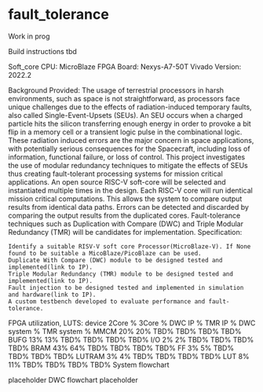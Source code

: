 # fault_tolerance
Work in prog

Build instructions
tbd

Soft_core CPU: MicroBlaze
FPGA Board: Nexys-A7-50T
Vivado Version: 2022.2

Background Provided:
The usage of terrestrial processors in harsh environments, such as space is not straightforward, as processors face unique challenges due to the effects of radiation-induced temporary faults, also called Single-Event-Upsets (SEUs). An SEU occurs when a charged particle hits the silicon transferring enough energy in order to provoke a bit flip in a memory cell or a transient logic pulse in the combinational logic. These radiation induced errors are the major concern in space applications, with potentially serious consequences for the Spacecraft, including loss of information, functional failure, or loss of control. This project investigates the use of modular redundancy techniques to mitigate the effects of SEUs thus creating fault-tolerant processing systems for mission critical applications. An open source RISC-V soft-core will be selected and instantiated multiple times in the design. Each RISC-V core will run identical mission critical computations. This allows the system to compare output results from identical data paths. Errors can be detected and discarded by comparing the output results from the duplicated cores. Fault-tolerance techniques such as Duplication with Compare (DWC) and Triple Modular Redundancy (TMR) will be candidates for implementation. Specification:

    Identify a suitable RISV-V soft core Processor(MicroBlaze-V). If None found to be suitable a MicoBlaze/PicoBlaze can be used.
    Duplicate With Compare (DWC) module to be designed tested and implemented(link to IP).
    Triple Modular Redundancy (TMR) module to be designed tested and implemented(link to IP).
    Fault injection to be designed tested and implemented in simulation and hardware(link to IP).
    A custom testbench developed to evaluate performance and fault-tolerance.

FPGA utilization, LUTS:
device 	2Core % 	3Core % 	DWC IP % 	TMR IP % 	DWC system % 	TMR system %
MMCM 	20% 	20% 	TBD% 	TBD% 	TBD% 	TBD%
BUFG 	13% 	13% 	TBD% 	TBD% 	TBD% 	TBD%
I/O 	2% 	2% 	TBD% 	TBD% 	TBD% 	TBD%
BRAM 	43% 	64% 	TBD% 	TBD% 	TBD% 	TBD%
FF 	3% 	5% 	TBD% 	TBD% 	TBD% 	TBD%
LUTRAM 	3% 	4% 	TBD% 	TBD% 	TBD% 	TBD%
LUT 	8% 	11% 	TBD% 	TBD% 	TBD% 	TBD%
System flowchart

placeholder
DWC flowchart
placeholder

